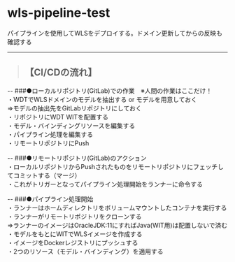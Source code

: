 # wls-pipeline-test
パイプラインを使用してWLSをデプロイする。ドメイン更新してからの反映も確認する

---



>## 【CI/CDの流れ】 
--
  ###●ローカルリポジトリ(GitLab)での作業　※人間の作業はここだけ！  
  ・WDTでWLSドメインのモデルを抽出する or モデルを用意しておく  
   ⇒モデルの抽出先をGitLabリポジトリにしておく  
  ・リポジトリにWDT WITを配置する  
  ・モデル・バインディングリソースを編集する  
  ・パイプライン処理を編集する  
  ・リモートリポジトリにPush  

  --
  ###●リモートリポジトリ(GitLab)のアクション  
  ・ローカルリポジトリからPushされたものをリモートリポジトリにフェッチしてコミットする（マージ）  
  ・これがトリガーとなってパイプライン処理開始をランナーに命令する

  --
  ###●パイプライン処理開始  
  ・ランナーはホームディレクトリをボリュームマウントしたコンテナを実行する  
  ・ランナーがリモートリポジトリをクローンする  
   ⇒ランナーのイメージはOracleJDK:11にすればJava(WIT用)は配置しないで済む  
  ・モデルをもとにWITでWLSイメージを作成する  
  ・イメージをDockerレジストリにプッシュする  
  ・2つのリソース（モデル・バインディング）を適用する  


